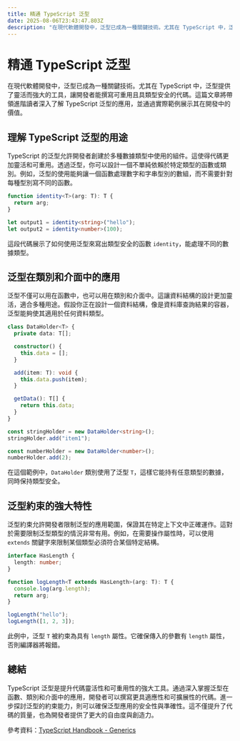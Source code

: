```yaml
---
title: 精通 TypeScript 泛型
date: 2025-08-06T23:43:47.803Z
description: "在現代軟體開發中，泛型已成為一種關鍵技術。尤其在 TypeScript 中，泛型提供了靈活而強大的工具，讓開發者能撰寫可重用且具類型安全的代碼。這篇文章將帶領進階讀者深入了解 TypeScript 泛型的應用，並通過實際範例展示其在開發中的價值。"
---
```


# 精通 TypeScript 泛型

在現代軟體開發中，泛型已成為一種關鍵技術。尤其在 TypeScript 中，泛型提供了靈活而強大的工具，讓開發者能撰寫可重用且具類型安全的代碼。這篇文章將帶領進階讀者深入了解 TypeScript 泛型的應用，並通過實際範例展示其在開發中的價值。

## 理解 TypeScript 泛型的用途

TypeScript 的泛型允許開發者創建於多種數據類型中使用的組件。這使得代碼更加靈活和可重用。透過泛型，你可以設計一個不單純依賴於特定類型的函數或類別。例如，泛型的使用能夠讓一個函數處理數字和字串型別的數組，而不需要針對每種型別寫不同的函數。

```typescript
function identity<T>(arg: T): T {
  return arg;
}

let output1 = identity<string>("hello");
let output2 = identity<number>(100);
```

這段代碼展示了如何使用泛型來寫出類型安全的函數 `identity`，能處理不同的數據類型。

## 泛型在類別和介面中的應用

泛型不僅可以用在函數中，也可以用在類別和介面中。這讓資料結構的設計更加靈活，適合多種用途。假設你正在設計一個資料結構，像是資料庫查詢結果的容器，泛型能夠使其適用於任何資料類型。

```typescript
class DataHolder<T> {
  private data: T[];

  constructor() {
    this.data = [];
  }

  add(item: T): void {
    this.data.push(item);
  }

  getData(): T[] {
    return this.data;
  }
}

const stringHolder = new DataHolder<string>();
stringHolder.add("item1");

const numberHolder = new DataHolder<number>();
numberHolder.add(2);
```

在這個範例中，`DataHolder` 類別使用了泛型 `T`，這樣它能持有任意類型的數據，同時保持類型安全。

## 泛型約束的強大特性

泛型約束允許開發者限制泛型的應用範圍，保證其在特定上下文中正確運作。這對於需要限制泛型類型的情況非常有用。例如，在需要操作屬性時，可以使用 `extends` 關鍵字來限制某個類型必須符合某個特定結構。

```typescript
interface HasLength {
  length: number;
}

function logLength<T extends HasLength>(arg: T): T {
  console.log(arg.length);
  return arg;
}

logLength("hello");
logLength([1, 2, 3]);
```

此例中，泛型 `T` 被約束為具有 `length` 屬性。它確保傳入的參數有 `length` 屬性，否則編譯器將報錯。

## 總結

TypeScript 泛型是提升代碼靈活性和可重用性的強大工具。通過深入掌握泛型在函數、類別和介面中的應用，開發者可以撰寫更具適應性和可擴展性的代碼。進一步探討泛型的約束能力，則可以確保泛型應用的安全性與準確性。這不僅提升了代碼的質量，也為開發者提供了更大的自由度與創造力。

參考資料：[TypeScript Handbook - Generics](https://www.typescriptlang.org/docs/handbook/generics.html)